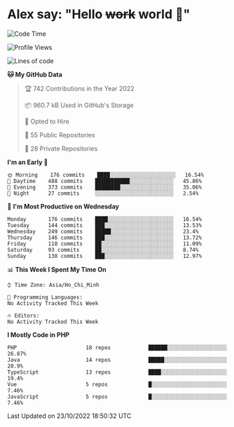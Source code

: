 # Alex say: "Hello ~~work~~ world 🐾"

<!--START_SECTION:waka-->
![Code Time](http://img.shields.io/badge/Code%20Time-838%20hrs%2047%20mins-blue)

![Profile Views](http://img.shields.io/badge/Profile%20Views-1-blue)

![Lines of code](https://img.shields.io/badge/From%20Hello%20World%20I%27ve%20Written-1%20Million%20lines%20of%20code-blue)

**🐱 My GitHub Data** 

> 🏆 742 Contributions in the Year 2022
 > 
> 📦 960.7 kB Used in GitHub's Storage 
 > 
> 💼 Opted to Hire
 > 
> 📜 55 Public Repositories 
 > 
> 🔑 28 Private Repositories  
 > 
**I'm an Early 🐤** 

```text
🌞 Morning    176 commits    ████░░░░░░░░░░░░░░░░░░░░░   16.54% 
🌆 Daytime    488 commits    ███████████░░░░░░░░░░░░░░   45.86% 
🌃 Evening    373 commits    ████████░░░░░░░░░░░░░░░░░   35.06% 
🌙 Night      27 commits     ░░░░░░░░░░░░░░░░░░░░░░░░░   2.54%

```
📅 **I'm Most Productive on Wednesday** 

```text
Monday       176 commits    ████░░░░░░░░░░░░░░░░░░░░░   16.54% 
Tuesday      144 commits    ███░░░░░░░░░░░░░░░░░░░░░░   13.53% 
Wednesday    249 commits    █████░░░░░░░░░░░░░░░░░░░░   23.4% 
Thursday     146 commits    ███░░░░░░░░░░░░░░░░░░░░░░   13.72% 
Friday       118 commits    ██░░░░░░░░░░░░░░░░░░░░░░░   11.09% 
Saturday     93 commits     ██░░░░░░░░░░░░░░░░░░░░░░░   8.74% 
Sunday       138 commits    ███░░░░░░░░░░░░░░░░░░░░░░   12.97%

```


📊 **This Week I Spent My Time On** 

```text
⌚︎ Time Zone: Asia/Ho_Chi_Minh

💬 Programming Languages: 
No Activity Tracked This Week

🔥 Editors: 
No Activity Tracked This Week

```

**I Mostly Code in PHP** 

```text
PHP                      18 repos            ██████░░░░░░░░░░░░░░░░░░░   26.87% 
Java                     14 repos            █████░░░░░░░░░░░░░░░░░░░░   20.9% 
TypeScript               13 repos            ████░░░░░░░░░░░░░░░░░░░░░   19.4% 
Vue                      5 repos             █░░░░░░░░░░░░░░░░░░░░░░░░   7.46% 
JavaScript               5 repos             █░░░░░░░░░░░░░░░░░░░░░░░░   7.46%

```



 Last Updated on 23/10/2022 18:50:32 UTC
<!--END_SECTION:waka-->

